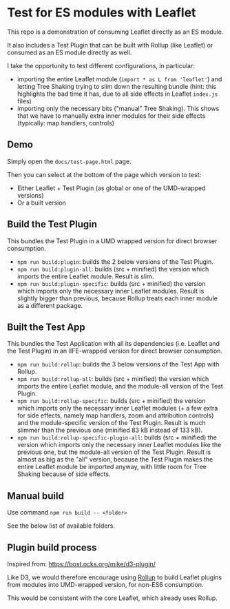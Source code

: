 # Test for ES modules with Leaflet

This repo is a demonstration of consuming Leaflet directly as an ES module.

It also includes a Test Plugin that can be built with Rollup (like Leaflet)
or consumed as an ES module directly as well.

I take the opportunity to test different configurations, in particular:
- importing the entire Leaflet module (`import * as L from 'leaflet'`)
and letting Tree Shaking trying to slim down the resulting bundle
(hint: this highlights the bad time it has, due to all side effects in Leaflet `index.js` files)
- importing only the necessary bits ("manual" Tree Shaking).
This shows that we have to manually extra inner modules for their side effects (typically: map handlers, controls)


## Demo

Simply open the `docs/test-page.html` page.

Then you can select at the bottom of the page which version to test:
- Either Leaflet + Test Plugin (as global or one of the UMD-wrapped versions)
- Or a built version

## Build the Test Plugin

This bundles the Test Plugin in a UMD wrapped version for direct browser consumption.

- `npm run build:plugin`: builds the 2 below versions of the Test Plugin.
- `npm run build:plugin-all`: builds (src + minified) the version which imports the entire Leaflet module.
Result is slim.
- `npm run build:plugin-specific`: builds (src + minified) the version which imports only the necessary inner Leaflet modules.
Result is slightly bigger than previous, because Rollup treats each inner module as a different package.


## Built the Test App

This bundles the Test Application with all its dependencies (i.e. Leaflet and the Test Plugin) in an IIFE-wrapped version for direct browser consumption.

- `npm run build:rollup`: builds the 3 below versions of the Test App with Rollup.
- `npm run build:rollup-all`: builds (src + minified) the version which imports the entire Leaflet module, and the module-all version of the Test Plugin.
- `npm run build:rollup-specific`: builds (src + minified) the version which imports only the necessary inner Leaflet modules
(+ a few extra for side effects, namely map handlers, zoom and attribution controls)
and the module-specific version of the Test Plugin. Result is much slimmer than the previous one (minified 83 kB instead of 133 kB).
- `npm run build:rollup-specific-plugin-all`: builds (src + minified) the version which imports only the necessary inner Leaflet modules
like the previous one, but the module-all version of the Test Plugin. Result is almost as big as the "all" version,
because the Test Plugin makes the entire Leaflet module be imported anyway, with little room for Tree Shaking because of side effects.

## Manual build

Use command `npm run build -- <folder>`

See the below list of available folders.

## Plugin build process

Inspired from: https://bost.ocks.org/mike/d3-plugin/

Like D3, we would therefore encourage using [Rollup](https://rollupjs.org/) to
build Leaflet plugins from modules into UMD-wrapped version, for non-ES6
consumption.

This would be consistent with the core Leaflet, which already uses Rollup.
